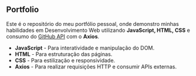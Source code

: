 ## Portfolio

Este é o repositório do meu portfólio pessoal, onde demonstro minhas habilidades em Desenvolvimento Web utilizando **JavaScript, HTML, CSS** e consumo do [GitHub API](https://api.github.com/users/rafaellamarquess/repos) com o **Axios**.

- **JavaScript** - Para interatividade e manipulação do DOM.
- **HTML** - Para estruturação das páginas.
- **CSS** - Para estilização e responsividade.
- **Axios** - Para realizar requisições HTTP e consumir APIs externas.
